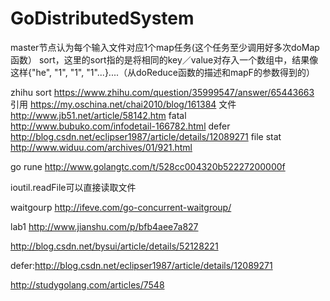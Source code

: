 # GoDistributedSystem
master节点认为每个输入文件对应1个map任务(这个任务至少调用好多次doMap函数）
sort，这里的sort指的是将相同的key／value对存入一个数组中，结果像这样{"he", "1", "1", "1"...}....（从doReduce函数的描述和mapF的参数得到的）

zhihu sort  https://www.zhihu.com/question/35999547/answer/65443663
引用 https://my.oschina.net/chai2010/blog/161384
文件  http://www.jb51.net/article/58142.htm
fatal http://www.bubuko.com/infodetail-166782.html
defer http://blog.csdn.net/eclipser1987/article/details/12089271
file stat http://www.widuu.com/archives/01/921.html

go rune  http://www.golangtc.com/t/528cc004320b52227200000f


ioutil.readFile可以直接读取文件

waitgourp
http://ifeve.com/go-concurrent-waitgroup/

lab1
http://www.jianshu.com/p/bfb4aee7a827

http://blog.csdn.net/bysui/article/details/52128221


defer:http://blog.csdn.net/eclipser1987/article/details/12089271

http://studygolang.com/articles/7548
